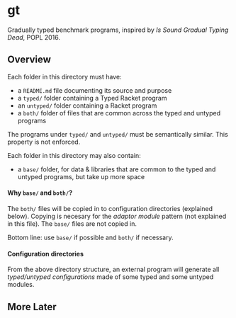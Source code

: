 gt
===

Gradually typed benchmark programs,
 inspired by _Is Sound Gradual Typing Dead_, POPL 2016.

## Overview

Each folder in this directory must have:
- a `README.md` file documenting its source and purpose
- a `typed/` folder containing a Typed Racket program
- an `untyped/` folder containing a Racket program
- a `both/` folder of files that are common across the typed and untyped programs

The programs under `typed/` and `untyped/` must be semantically similar.
This property is not enforced.

Each folder in this directory may also contain:
- a `base/` folder, for data & libraries that are common to the typed and
  untyped programs, but take up more space


#### Why `base/` and `both/`?

The `both/` files will be copied in to configuration directories (explained below).
Copying is necesary for the _adaptor module_ pattern (not explained in this file).
The `base/` files are not copied in.

Bottom line: use `base/` if possible and `both/` if necessary.


#### Configuration directories

From the above directory structure, an external program will generate all
 _typed/untyped configurations_ made of some typed and some untyped modules.





## More Later
